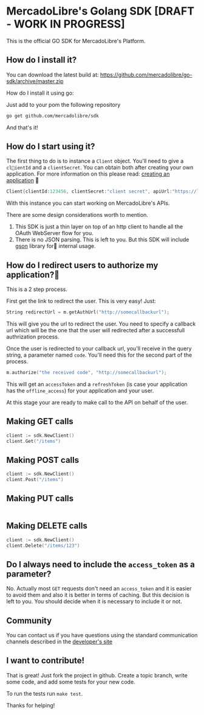 # MercadoLibre's Golang SDK [DRAFT - WORK IN PROGRESS]

This is the official GO SDK for MercadoLibre's Platform.

## How do I install it?

You can download the latest build at:
    https://github.com/mercadolibre/go-sdk/archive/master.zip

How do I install it using go:

Just add to your pom the following repository

```xml
go get github.com/mercadolibre/sdk
```

And that's it!

## How do I start using it?

The first thing to do is to instance a ```Client``` object. You'll need to give a ```clientId``` and a ```clientSecret```. You can obtain both after creating your own application. For more information on this please read: [creating an application](http://developers.mercadolibre.com/application-manager/)

```go
Client{clientId:123456, clientSecret:"client secret", apiUrl:"https://localhost:3000"}
```
With this instance you can start working on MercadoLibre's APIs.

There are some design considerations worth to mention.
1. This SDK is just a thin layer on top of an http client to handle all the OAuth WebServer flow for you.
2. There is no JSON parsing. This is left to you. But this SDK will include [gson](http://code.google.com/p/google-gson/) library for internal usage.

## How do I redirect users to authorize my application?

This is a 2 step process.

First get the link to redirect the user. This is very easy! Just:

```go
String redirectUrl = m.getAuthUrl("http://somecallbackurl");
```

This will give you the url to redirect the user. You need to specify a callback url which will be the one that the user will redirected after a successfull authrization process.

Once the user is redirected to your callback url, you'll receive in the query string, a parameter named ```code```. You'll need this for the second part of the process.

```go
m.authorize("the received code", "http://somecallbackurl");
```

This will get an ```accessToken``` and a ```refreshToken``` (is case your application has the ```offline_access```) for your application and your user.

At this stage your are ready to make call to the API on behalf of the user.

## Making GET calls

```GO
client := sdk.NewClient()
client.Get("/items")

```

## Making POST calls

```GO
client := sdk.NewClient()
client.Post("/items")

```
## Making PUT calls

```GO

```
## Making DELETE calls

```GO
client := sdk.NewClient()
client.Delete("/items/123")
```

## Do I always need to include the ```access_token``` as a parameter?
No. Actually most ```GET``` requests don't need an ```access_token``` and it is easier to avoid them and also it is better in terms of caching.
But this decision is left to you. You should decide when it is necessary to include it or not.


## Community

You can contact us if you have questions using the standard communication channels described in the [developer's site](http://developers-forum.mercadolibre.com/)

## I want to contribute!

That is great! Just fork the project in github. Create a topic branch, write some code, and add some tests for your new code.

To run the tests run ```make test```.

Thanks for helping!